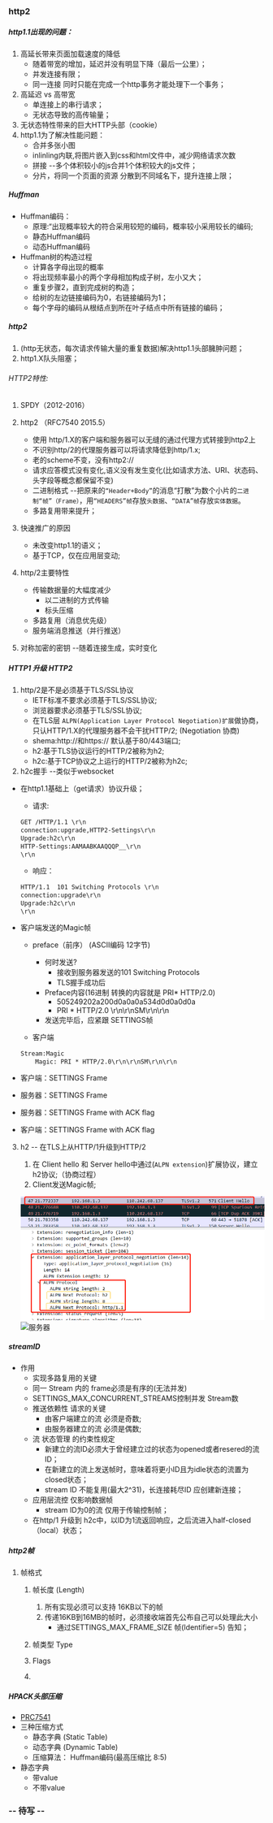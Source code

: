 ### http2
##### http1.1出现的问题：
1. 高延长带来页面加载速度的降低
    * 随着带宽的增加，延迟并没有明显下降（最后一公里）；
    * 并发连接有限；
    * 同一连接 同时只能在完成一个http事务才能处理下一个事务；
2. 高延迟 vs 高带宽 
    * 单连接上的串行请求；
    * 无状态导致的高传输量；
3. 无状态特性带来的巨大HTTP头部（cookie）
4. http1.1为了解决性能问题：
    * 合并多张小图
    * inlinling内联,将图片嵌入到css和html文件中，减少网络请求次数
    * 拼接 --多个体积较小的js合并1个体积较大的js文件；
    * 分片，将同一个页面的资源 分散到不同域名下，提升连接上限；

##### Huffman
* Huffman编码：
    * 原理:“出现概率较大的符合采用较短的编码，概率较小采用较长的编码;
    * 静态Huffman编码
    * 动态Huffman编码
* Huffman树的构造过程
    * 计算各字母出现的概率
    * 将出现频率最小的两个字母相加构成子树，左小又大；
    * 重复步骤2，直到完成树的构造；
    * 给树的左边链接编码为0，右链接编码为1；
    * 每个字母的编码从根结点到所在叶子结点中所有链接的编码；

##### http2
1. (http无状态，每次请求传输大量的重复数据)解决http1.1头部臃肿问题；
2. http1.X队头阻塞；

###### HTTP2特性:
1. SPDY（2012-2016）
2. http2 （RFC7540 2015.5）
    * 使用 http/1.X的客户端和服务器可以无缝的通过代理方式转接到http2上
    * 不识别http/2的代理服务器可以将请求降低到http/1.x;
    * 老的scheme不变，没有http2://
    * 请求应答模式没有变化,语义没有发生变化(比如请求方法、URI、状态码、头字段等概念都保留不变)
    * 二进制格式 --把原来的`“Header+Body”`的消息“打散”为数个小片的`二进制“帧”（Frame）`，用`“HEADERS”帧`存放`头数据`、`“DATA”帧`存放`实体数据`。
    * 多路复用带来提升；
3. 快速推广的原因
    * 未改变http1.1的语义；
    * 基于TCP，仅在应用层变动;

4. http/2主要特性
    * 传输数据量的大幅度减少
        * 以二进制的方式传输
        * 标头压缩
    * 多路复用（消息优先级）
    * 服务端消息推送（并行推送）
5. 对称加密的密钥 --随着连接生成，实时变化

##### HTTP1 升级 HTTP2
1. http/2是不是必须基于TLS/SSL协议
    * IETF标准不要求必须基于TLS/SSL协议;
    * 浏览器要求必须基于TLS/SSL协议;
    * 在TLS层 `ALPN(Application Layer Protocol Negotiation)扩展`做协商，只认HTTP/1.X的代理服务器不会干扰HTTP/2; (Negotiation 协商)
    * shema:http://和https:// 默认基于80/443端口;
    * h2:基于TLS协议运行的HTTP/2被称为h2;
    * h2c:基于TCP协议之上运行的HTTP/2被称为h2c;
2. h2c握手 --类似于websocket
* 在http1.1基础上（get请求）协议升级；
    * 请求:
    ```
    GET /HTTP/1.1 \r\n
    connection:upgrade,HTTP2-Settings\r\n
    Upgrade:h2c\r\n
    HTTP-Settings:AAMAABKAAQQQP__\r\n
    \r\n
    ```

    * 响应：
    ```
    HTTP/1.1  101 Switching Protocols \r\n
    connection:upgrade\r\n
    Upgrade:h2c\r\n
    \r\n
    ```
* 客户端发送的Magic帧
    * preface（前序） (ASCII编码 12字节)
        * 何时发送?
            * 接收到服务器发送的101 Switching Protocols
            * TLS握手成功后
        * Preface内容(16进制 转换的内容就是 PRI* HTTP/2.0)
            * 505249202a200d0a0a0a534d0d0a0d0a
            * PRI * HTTP/2.0 \r\n\r\nSM\r\n\r\n
        * 发送完毕后，应紧跟 SETTINGS帧

    * 客户端
    ```
    Stream:Magic
        Magic: PRI * HTTP/2.0\r\n\r\nSM\r\n\r\n
    ```
* 客户端：SETTINGS Frame
* 服务器：SETTINGS Frame
* 服务器：SETTINGS Frame with ACK flag
* 客户端：SETTINGS Frame with ACK flag

3. h2 -- 在TLS上从HTTP/1升级到HTTP/2
    1. 在 Client hello 和 Server hello中通过(`ALPN extension`)扩展协议，建立h2协议;（协商过程）
    2. Client发送Magic帧;

    ![客户端](../img/http2/基于TLS升级为h2协议--客户端.png)
    ![服务器](../img/http/基于TLS升级为h2协议--服务器.jpg)

##### streamID
* 作用 
    * 实现多路复用的关键
    * 同一 Stream 内的 frame必须是有序的(无法并发)
    * SETTINGS_MAX_CONCURRENT_STREAMS控制并发 Stream数
    * 推送依赖性 请求的关键
        * 由客户端建立的流 必须是奇数;
        * 由服务器建立的流 必须是偶数;
    * 流 状态管理 的约束性规定
        * 新建立的流ID必须大于曾经建立过的状态为opened或者resered的流ID；
        * 在新建立的流上发送帧时，意味着将更小ID且为idle状态的流置为closed状态；
        * stream ID 不能复用(最大2^31)，长连接耗尽ID 应创建新连接；
    * 应用层流控 仅影响数据帧
        * stream ID为0的流 仅用于传输控制帧；
    * 在http/1 升级到 h2c中，以ID为1流返回响应，之后流进入half-closed（local）状态；

##### http2帧

1. 帧格式

    1. 帧长度 (Length)
        1. 所有实现必须可以支持 16KB以下的帧
        2. 传递16KB到16MB的帧时，必须接收端首先公布自己可以处理此大小
            * 通过SETTINGS_MAX_FRAME_SIZE 帧(Identifier=5)
        告知；

    2. 帧类型 Type
    3. Flags
    4. 

##### HPACK头部压缩
* [PRC7541](https://www.rfc-editor.org/rfc/pdfrfc/rfc7541.txt.pdf)
* 三种压缩方式
    * 静态字典 (Static Table)
    * 动态字典 (Dynamic Table)
    * 压缩算法： Huffman编码(最高压缩比 8:5)
* 静态字典
    * 带value
    * 不带value

### -- 待写 --